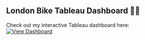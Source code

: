 ## London Bike Tableau Dashboard 🚴‍♂️

Check out my interactive Tableau dashboard here:  
[![View Dashboard](https://img.shields.io/badge/View-Dashboard-blue)]([YOUR_TABLEAU_DASHBOARD_LINK](https://public.tableau.com/app/profile/priyadharshan.sengutuvan/viz/LondonBikeDashboard_17425089943430/Dashboard1))
